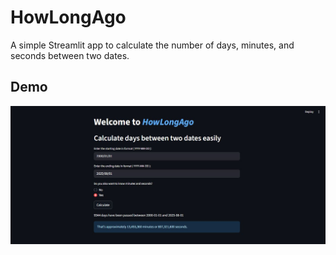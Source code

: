 # HowLongAgo

A simple Streamlit app to calculate the number of days, minutes, and seconds between two dates.

## Demo

![Screenshot](howlongago.jpg)


